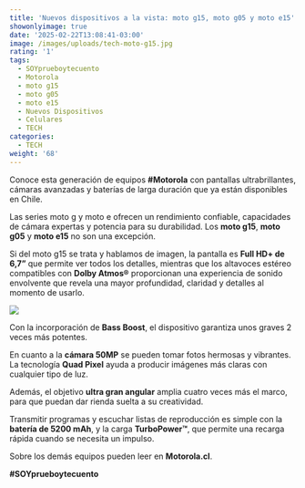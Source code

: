 ```yaml
---
title: 'Nuevos dispositivos a la vista: moto g15, moto g05 y moto e15'
showonlyimage: true
date: '2025-02-22T13:08:41-03:00'
image: /images/uploads/tech-moto-g15.jpg
rating: '1'
tags:
  - SOYprueboytecuento
  - Motorola
  - moto g15
  - moto g05
  - moto e15
  - Nuevos Dispositivos
  - Celulares
  - TECH
categories:
  - TECH
weight: '68'
---
```

Conoce esta generación de equipos **\#Motorola** con pantallas ultrabrillantes, cámaras avanzadas y baterías de larga duración que ya están disponibles en Chile.

<!--more-->

Las series moto g y moto e ofrecen un rendimiento confiable, capacidades de cámara expertas y potencia para su durabilidad. Los **moto g15**, **moto g05** y **moto e15** no son una excepción. 



Si del moto g15 se trata y hablamos de imagen, la pantalla es **Full HD+ de 6,7”** que permite ver todos los detalles, mientras que los altavoces estéreo compatibles con **Dolby Atmos®** proporcionan una experiencia de sonido envolvente que revela una mayor profundidad, claridad y detalles al momento de usarlo.



![](/images/uploads/tech-moto-g15.jpg)

Con la incorporación de **Bass Boost**, el dispositivo garantiza unos graves 2 veces más potentes. 



En cuanto a la **cámara 50MP** se pueden tomar fotos hermosas y vibrantes. La tecnología **Quad Pixel** ayuda a producir imágenes más claras con cualquier tipo de luz.



Además, el objetivo **ultra gran angular** amplia cuatro veces más el marco, para que puedan dar rienda suelta a su creatividad. 



Transmitir programas y escuchar listas de reproducción es simple con la **batería de 5200 mAh**, y la carga **TurboPower™**, que permite una recarga rápida cuando se necesita un impulso.



Sobre los demás equipos pueden leer en **Motorola.cl**.

**\#SOYprueboytecuento**
